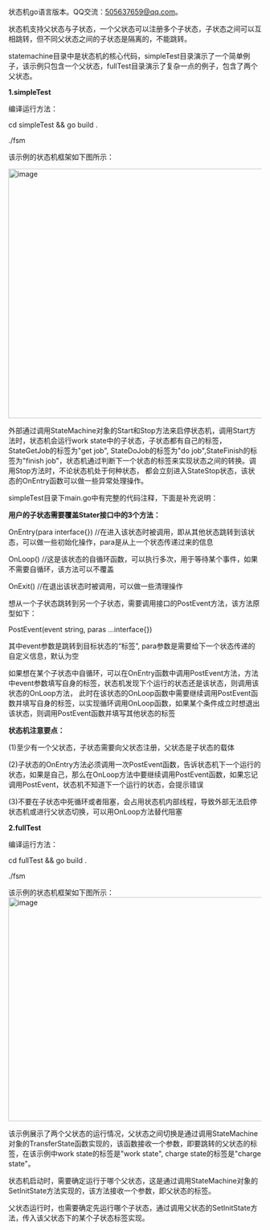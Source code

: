 状态机go语言版本。QQ交流：505637659@qq.com。

状态机支持父状态与子状态，一个父状态可以注册多个子状态，子状态之间可以互相跳转，但不同父状态之间的子状态是隔离的，不能跳转。

statemachine目录中是状态机的核心代码，simpleTest目录演示了一个简单例子，该示例只包含一个父状态，fullTest目录演示了复杂一点的例子，包含了两个父状态。

**1.simpleTest**

编译运行方法：

 cd simpleTest && go build .
 
 ./fsm
 
 该示例的状态机框架如下图所示：

<img width="944" height="497" alt="image" src="https://github.com/user-attachments/assets/dd6f2928-8cb4-49ef-b42d-e757de9caa80" />

外部通过调用StateMachine对象的Start和Stop方法来启停状态机，调用Start方法时，状态机会运行work state中的子状态，子状态都有自己的标签，StateGetJob的标签为"get job",
StateDoJob的标签为"do job",StateFinish的标签为"finish job"，状态机通过判断下一个状态的标签来实现状态之间的转换。调用Stop方法时，不论状态机处于何种状态，
都会立刻进入StateStop状态，该状态的OnEntry函数可以做一些异常处理操作。

simpleTest目录下main.go中有完整的代码注释，下面是补充说明：

**用户的子状态需要覆盖Stater接口中的3个方法：**

OnEntry(para interface{})   //在进入该状态时被调用，即从其他状态跳转到该状态，可以做一些初始化操作，para是从上一个状态传递过来的信息

OnLoop()                    //这是该状态的自循环函数，可以执行多次，用于等待某个事件，如果不需要自循环，该方法可以不覆盖

OnExit()                    //在退出该状态时被调用，可以做一些清理操作

想从一个子状态跳转到另一个子状态，需要调用接口的PostEvent方法，该方法原型如下：

PostEvent(event string, paras ...interface{})

其中event参数是跳转到目标状态的“标签”, para参数是需要给下一个状态传递的自定义信息，默认为空

如果想在某个子状态中自循环，可以在OnEntry函数中调用PostEvent方法，方法中event参数填写自身的标签，状态机发现下个运行的状态还是该状态，则调用该状态的OnLoop方法，
此时在该状态的OnLoop函数中需要继续调用PostEvent函数并填写自身的标签，以实现循环调用OnLoop函数，如果某个条件成立时想退出该状态，则调用PostEvent函数并填写其他状态的标签

**状态机注意要点：**

(1)至少有一个父状态，子状态需要向父状态注册，父状态是子状态的载体

(2)子状态的OnEntry方法必须调用一次PostEvent函数，告诉状态机下一个运行的状态，如果是自己，那么在OnLoop方法中要继续调用PostEvent函数，如果忘记调用PostEvent，状态机不知道下一个运行的状态，会提示错误

(3)不要在子状态中死循环或者阻塞，会占用状态机内部线程，导致外部无法启停状态机或进行父状态切换，可以用OnLoop方法替代阻塞

**2.fullTest**

编译运行方法：

 cd fullTest && go build .

 ./fsm
 
 该示例的状态机框架如下图所示：
 <img width="961" height="446" alt="image" src="https://github.com/user-attachments/assets/ef4242c6-6a8e-481a-80e9-f09f198c2081" />

 该示例展示了两个父状态的运行情况，父状态之间切换是通过调用StateMachine对象的TransferState函数实现的，该函数接收一个参数，即要跳转的父状态的标签，在该示例中work state的标签是"work state",
 charge state的标签是"charge state"。

 状态机启动时，需要确定运行于哪个父状态，这是通过调用StateMachine对象的SetInitState方法实现的，该方法接收一个参数，即父状态的标签。
 
 父状态运行时，也需要确定先运行哪个子状态，通过调用父状态的SetInitState方法，传入该父状态下的某个子状态标签实现。


